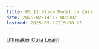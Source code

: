```yaml
---
title: 05.11 Slice Model in Cura
date: 2025-02-14T12:00:00Z
lastmod: 2025-05-12T15:08:23
---
```


[Ultimaker Cura Learn](https://ultimaker.com/learn/)
